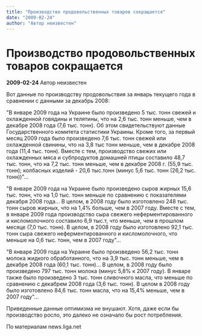 ```yaml
---
title: "Производство продовольственных товаров сокращается"
date: "2009-02-24"
author: "Автор неизвестен"
---
```


# Производство продовольственных товаров сокращается

**2009-02-24** Автор неизвестен

Вот данные по производству продовольствия за январь текущего года в сравнении с данными за декабрь 2008:

"В январе 2009 года на Украине было произведено 5 тыс. тонн свежей и охлажденной говядины и телятины, что на 2,6 тыс. тонн меньше, чем в декабре 2008 года (7,6 тыс. тонн). Об этом свидетельствуют данные Государственного комитета статистики Украины. Кроме того, за первый месяц 2009 года было произведено 7,6 тыс. тонн свежей или охлажденной свинины, что на 3,8 тыс тонн меньше, чем в декабре 2008 года (11,4 тыс. тонн). Вместе с тем, производство свежих или охлажденных мяса и субпродуктов домашней птицы составило 48,7 тыс. тонн, что на 7,2 тыс. тонн меньше, чем в декабре 2008 г. (55,9 тыс. тонн); колбасных изделий - 20,6 тыс.тонн (минус 5,6 тыс. тонн (26,2 тыс. тонн))"...

"В январе 2009 года на Украине было произведено сыров жирных 15,6 тыс. тонн, что на 1,0 тыс. тонн меньше по сравнению с показателями декабря 2008 года... В целом, в 2008 году было изготовлено 248 тыс. тонн сыров жирных, что на 1,4% больше, чем в 2007 году. Вместе с тем, в январе 2009 года производство сыра свежего неферментированного и кисломолочного составило 6,9 тыс.т, что меньше, чем в прошлом месяце (7,0 тыс. тонн). В целом, в 2008 году было изготовлено 92,1 тыс. тонн сыра свежего неферментированного и кисломолочного, что меньше на 0,6 тыс. тонн, чем в 2007 году"...

"В январе 2009 года на Украине было произведено 56,2 тыс. тонн молока жидкого обработанного, что на 3,9 тыс. тонн меньше, чем в декабре 2008 года (60,1 тыс. тонн)... В целом, в 2008 году было произведено 797 тыс. тонн молока (минус 5,8% к 2007 году). В январе также было произведено 3 тыс. тонн сливочного масла, что меньше по сравнению с декабрем 2008 года (3,6 тыс. тонн). В целом в 2008 году было изготовлено 84,6 тыс. тонн масла, что на 15,4% меньше, чем в 2007 году"...

Приведенные данные оптимизма не внушают. Хотя, даже если бы производство росло, это далеко не означало бы рост потребления.

По материалам news.liga.net